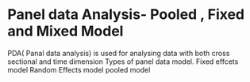 # Panel data Analysis- Pooled , Fixed and Mixed Model

PDA( Panal data analysis) is used for analysing data with both cross sectional and time dimension
Types of panel data model.
Fixed effcets model
Random Effects model
pooled model

